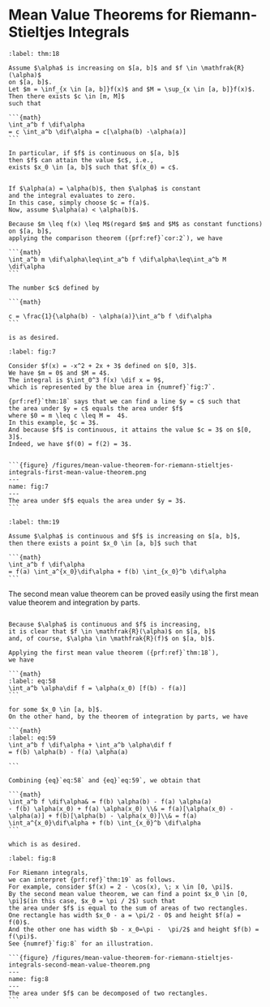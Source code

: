 # Mean Value Theorems for Riemann-Stieltjes Integrals

````{prf:theorem} First Mean Value Theorem for Riemann-Stieltjes Integrals
:label: thm:18

Assume $\alpha$ is increasing on $[a, b]$ and $f \in \mathfrak{R}(\alpha)$
on $[a, b]$.
Let $m = \inf_{x \in [a, b]}f(x)$ and $M = \sup_{x \in [a, b]}f(x)$.
Then there exists $c \in [m, M]$
such that

```{math}
\int_a^b f \dif\alpha
= c \int_a^b \dif\alpha = c[\alpha(b) -\alpha(a)]
```

In particular, if $f$ is continuous on $[a, b]$
then $f$ can attain the value $c$, i.e.,
exists $x_0 \in [a, b]$ such that $f(x_0) = c$.

````

````{prf:proof}

If $\alpha(a) = \alpha(b)$, then $\alpha$ is constant
and the integral evaluates to zero.
In this case, simply choose $c = f(a)$.
Now, assume $\alpha(a) < \alpha(b)$.

Because $m \leq f(x) \leq M$(regard $m$ and $M$ as constant functions) on $[a, b]$,
applying the comparison theorem ({prf:ref}`cor:2`), we have

```{math}
\int_a^b m \dif\alpha\leq\int_a^b f \dif\alpha\leq\int_a^b M \dif\alpha
```

The number $c$ defined by

```{math}

c = \frac{1}{\alpha(b) - \alpha(a)}\int_a^b f \dif\alpha
```

is as desired.

````

````{prf:example}
:label: fig:7

Consider $f(x) = -x^2 + 2x + 3$ defined on $[0, 3]$.
We have $m = 0$ and $M = 4$.
The integral is $\int_0^3 f(x) \dif x = 9$,
which is represented by the blue area in {numref}`fig:7`.

{prf:ref}`thm:18` says that we can find a line $y = c$ such that
the area under $y = c$ equals the area under $f$
where $0 = m \leq c \leq M =  4$.
In this example, $c = 3$.
And because $f$ is continuous, it attains the value $c = 3$ on $[0, 3]$.
Indeed, we have $f(0) = f(2) = 3$.


```{figure} /figures/mean-value-theorem-for-riemann-stieltjes-integrals-first-mean-value-theorem.png
---
name: fig:7
---
The area under $f$ equals the area under $y = 3$.
```

````

````{prf:theorem} Second Mean Value Theorem for Riemann-Stieltjes Integrals
:label: thm:19

Assume $\alpha$ is continuous and $f$ is increasing on $[a, b]$,
then there exists a point $x_0 \in [a, b]$ such that

```{math}
\int_a^b f \dif\alpha
= f(a) \int_a^{x_0}\dif\alpha + f(b) \int_{x_0}^b \dif\alpha
```

````

The second mean value theorem can be proved easily
using the first mean value theorem and integration by parts.



````{prf:proof}

Because $\alpha$ is continuous and $f$ is increasing,
it is clear that $f \in \mathfrak{R}(\alpha)$ on $[a, b]$
and, of course, $\alpha \in \mathfrak{R}(f)$ on $[a, b]$.

Applying the first mean value theorem ({prf:ref}`thm:18`),
we have

```{math}
:label: eq:58
\int_a^b \alpha\dif f = \alpha(x_0) [f(b) - f(a)]
```

for some $x_0 \in [a, b]$.
On the other hand, by the theorem of integration by parts, we have

```{math}
:label: eq:59
\int_a^b f \dif\alpha + \int_a^b \alpha\dif f
= f(b) \alpha(b) - f(a) \alpha(a)

```

Combining {eq}`eq:58` and {eq}`eq:59`, we obtain that

```{math}
\int_a^b f \dif\alpha& = f(b) \alpha(b) - f(a) \alpha(a)
- f(b) \alpha(x_0) + f(a) \alpha(x_0) \\& = f(a)[\alpha(x_0) - \alpha(a)] + f(b)[\alpha(b) - \alpha(x_0)]\\& = f(a) \int_a^{x_0}\dif\alpha + f(b) \int_{x_0}^b \dif\alpha
```

which is as desired.

````

````{prf:example}
:label: fig:8

For Riemann integrals,
we can interpret {prf:ref}`thm:19` as follows.
For example, consider $f(x) = 2 - \cos(x), \; x \in [0, \pi]$.
By the second mean value theorem, we can find a point $x_0 \in [0, \pi]$(in this case, $x_0 = \pi / 2$) such that
the area under $f$ is equal to the sum of areas of two rectangles.
One rectangle has width $x_0 - a = \pi/2 - 0$ and height $f(a) = f(0)$.
And the other one has width $b - x_0=\pi -  \pi/2$ and height $f(b) = f(\pi)$.
See {numref}`fig:8` for an illustration.

```{figure} /figures/mean-value-theorem-for-riemann-stieltjes-integrals-second-mean-value-theorem.png
---
name: fig:8
---
The area under $f$ can be decomposed of two rectangles.
```

````